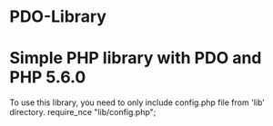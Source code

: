 # PDO-Library
# Simple PHP library with PDO and PHP 5.6.0

To use this library, you need to only include config.php file from 'lib' directory.
require_nce "lib/config.php";
